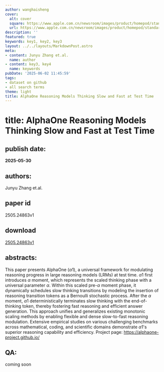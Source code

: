 ```yaml
---
author: wanghaisheng
cover:
  alt: cover
  square: https://www.apple.com.cn/newsroom/images/product/homepod/standard/Apple-HomePod-hero-230118_big.jpg.large_2x.jpg
  url: https://www.apple.com.cn/newsroom/images/product/homepod/standard/Apple-HomePod-hero-230118_big.jpg.large_2x.jpg
description: ''
featured: true
keywords: key1, key2, key3
layout: ../../layouts/MarkdownPost.astro
meta:
- content: Junyu Zhang et.al.
  name: author
- content: key3, key4
  name: keywords
pubDate: '2025-06-02 11:45:59'
tags:
- dataset on github
- all search terms
theme: light
title: AlphaOne Reasoning Models Thinking Slow and Fast at Test Time
---
```


# title: AlphaOne Reasoning Models Thinking Slow and Fast at Test Time 
## publish date: 
**2025-05-30** 
## authors: 
  Junyu Zhang et.al. 
## paper id
2505.24863v1
## download
[2505.24863v1](http://arxiv.org/abs/2505.24863v1)
## abstracts:
This paper presents AlphaOne ($\alpha$1), a universal framework for modulating reasoning progress in large reasoning models (LRMs) at test time. $\alpha$1 first introduces $\alpha$ moment, which represents the scaled thinking phase with a universal parameter $\alpha$. Within this scaled pre-$\alpha$ moment phase, it dynamically schedules slow thinking transitions by modeling the insertion of reasoning transition tokens as a Bernoulli stochastic process. After the $\alpha$ moment, $\alpha$1 deterministically terminates slow thinking with the end-of-thinking token, thereby fostering fast reasoning and efficient answer generation. This approach unifies and generalizes existing monotonic scaling methods by enabling flexible and dense slow-to-fast reasoning modulation. Extensive empirical studies on various challenging benchmarks across mathematical, coding, and scientific domains demonstrate $\alpha$1's superior reasoning capability and efficiency. Project page: https://alphaone-project.github.io/
## QA:
coming soon
